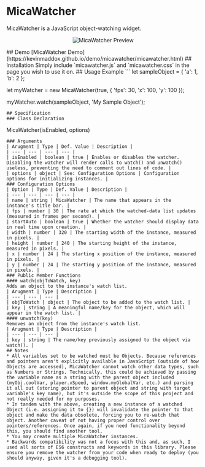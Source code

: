 # MicaWatcher
MicaWatcher is a JavaScript object-watching widget.
<p align="center"><img src="https://raw.githubusercontent.com/WallyChantek/micawatcher/main/images/img01.png" alt="MicaWatcher Preview"/></p>
## Demo
[MicaWatcher Demo](https://kevinmaddox.github.io/demo/micawatcher/micawatcher.html)
## Installation
Simply include `micawatcher.js` and `micawatcher.css` in the page you wish to use it on.
## Usage Example
```
let sampleObject = {
    'a': 1,
    'b': 2
};

let myWatcher = new MicaWatcher(true, {
    'fps': 30,
    'x': 100,
    'y': 100
});

myWatcher.watch(sampleObject, 'My Sample Object');
```
## Specification
### Class Declaration
```
MicaWatcher(isEnabled, options)
```
### Arguments
| Arugment | Type | Def. Value | Description |
| --- | --- | --- | --- |
| isEnabled | boolean | true | Enables or disables the watcher. Disabling the watcher will render calls to watch() and unwatch() useless, preventing the need to comment out lines of code. |
| options | object | See: Configuration Options | Configuration options for initializing instances. |
### Configuration Options
| Option | Type | Def. Value | Description |
| --- | --- | --- | --- |
| name | string | MicaWatcher | The name that appears in the instance's title bar. |
| fps | number | 30 | The rate at which the watched-data list updates (measured in frames per second). |
| startAuto | boolean | true | Whether the watcher should display data in real time upon creation. |
| width | number | 320 | The starting width of the instance, measured in pixels. |
| height | number | 240 | The starting height of the instance, measured in pixels. |
| x | number | 24 | The starting x position of the instance, measured in pixels. |
| y | number | 24 | The starting y position of the instance, measured in pixels. |
### Public Member Functions
#### watch(objToWatch, key)
Adds an object to the instance's watch list.
| Arugment | Type | Description |
| --- | --- | --- |
| objToWatch | object | The object to be added to the watch list. |
| key | string | A meaningful name/key for the object, which will appear in the watch list. |
#### unwatch(key)
Removes an object from the instance's watch list.
| Arugment | Type | Description |
| --- | --- | --- |
| key | string | The name/key previously assigned to the object via watch(). |
## Notes
* All variables set to be watched must be Objects. Because references and pointers aren't explicitly available in JavaScript (outside of how Objects are accessed), MicaWatcher cannot watch other data types, such as Numbers or Strings. Technically, this could be achieved by passing the variable name as a string with the parent object included (myObj.coolVar, player.xSpeed, window.myGlobalVar, etc.) and parsing it all out (storing pointer to parent object and string with target variable's key name), but it's outside the scope of this project and not really needed for my purposes.
* In tandem with the above, creating a new instance of a watched Object (i.e. assigning it to {}) will invalidate the pointer to that object and make the data obsolete, forcing you to re-watch that object. Another caveat of not having proper control over pointers/references. Once again, if you need functionality beyond this, you should find another tool.
* You may create multiple MicaWatcher instances.
* Backwards compatibility was not a focus with this and, as such, I used all sorts of ES6 constructs and keywords in this library. Please ensure you remove the watcher from your code when ready to deploy (you should anyway, given it's a debugging tool).